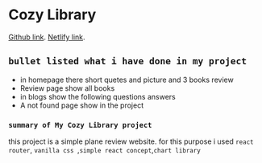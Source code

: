 # Cozy Library

[Github link](https://github.com/facebook/create-react-app).
[Netlify link](https://github.com/facebook/create-react-app).

## `bullet listed what i have done in my project`
* in homepage there short quetes and picture and 3 books review
* Review page show all books
* in blogs show the following questions answers
* A not found page show in the project



### `summary of My Cozy Library project`

this project is a simple plane review website. for this purpose i used `react router`, `vanilla css `,`simple react concept`,`chart library` 
